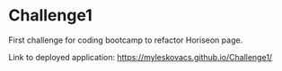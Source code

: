 # Challenge1
First challenge for coding bootcamp to refactor Horiseon page.

Link to deployed application:
https://myleskovacs.github.io/Challenge1/
